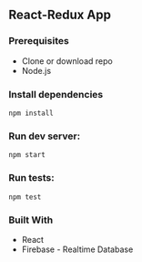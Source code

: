 ## React-Redux App

### Prerequisites

* Clone or download repo
* Node.js


### Install dependencies

    npm install

### Run dev server:

    npm start

### Run tests:

    npm test

### Built With
* React
* Firebase - Realtime Database